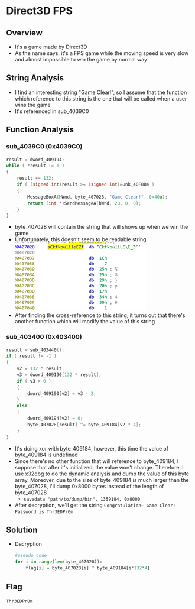 # Direct3D FPS
## Overview
* It's a game made by Direct3D
* As the name says, it's a FPS game while the moving speed is very slow and almost impossible to win the game by normal way
## String Analysis
* I find an interesting string "Game Clear!", so I assume that the function which reference to this string is the one that will be called when a user wins the game
* It's referenced in sub_4039C0
## Function Analysis
### sub_4039C0 (0x4039C0)
```c
result = dword_409194;
while ( *result != 1 )
{
    result += 132;
    if ( (signed int)result >= (signed int)&unk_40F8B4 )
    {
        MessageBoxA(hWnd, byte_407028, "Game Clear!", 0x40u);
        return (int *)SendMessageA(hWnd, 2u, 0, 0);
    }
}
```
* byte_407028 will contain the string that will shows up when we win the game
* Unfortunately, this doesn't seem to be readable string<br>
  ![](../img/Direct3D%20FPS%20-%20byte_407028.png)
* After finding the cross-reference to this string, it turns out that there's another function which will modify the value of this string
### sub_403400 (0x403400)
```c
result = sub_403440();
if ( result != -1 )
{
    v2 = 132 * result;
    v3 = dword_409190[132 * result];
    if ( v3 > 0 )
    {
        dword_409190[v2] = v3 - 2;
    }
    else
    {
        dword_409194[v2] = 0;
        byte_407028[result] ^= byte_409184[v2 * 4];
    }
}
```
* It's doing xor with byte_409184, however, this time the value of byte_409184 is undefined
* Since there's no other function that will reference to byte_409184, I suppose that after it's initialized, the value won't change. Therefore, I use x32dbg to do the dynamic analysis and dump the value of this byte array. Moreover, due to the size of byte_409184 is much larger than the byte_407028, I'll dump 0x8000 bytes instead of the length of byte_407028
  * ```savedata "path/to/dump/bin", 1359184, 0x8000```
* After decryption, we'll get the string ```Congratulation~ Game Clear! Password is Thr3EDPr0m```
## Solution
* Decryption
  ```python
  #pseudo code
  for i in range(len(byte_407028)):
      flag[i] = byte_407028[i] ^ byte_409184[i*132*4]
  ```
## Flag
```Thr3EDPr0m```